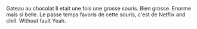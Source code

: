 Gateau au chocolat 
Il etait une fois une grosse souris. Bien grosse. Enorme mais si belle.
Le passe temps favoris de cette souris, c'est de Netflix and chill.
Without fault Yeah. 
